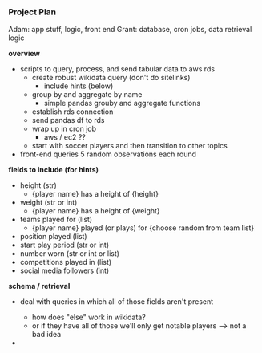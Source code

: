 ### Project Plan 

Adam: app stuff, logic, front end 
Grant: database, cron jobs, data retrieval logic 

**overview** 

- scripts to query, process, and send tabular data to aws rds 
	- create robust wikidata query (don't do sitelinks) 
		- include hints (below)
	- group by and aggregate by name 
		- simple pandas grouby and aggregate functions 
	- establish rds connection 
	- send pandas df to rds 
	- wrap up in cron job 
		- aws / ec2 ?? 
	- start with soccer players and then transition to other topics 
- front-end queries 5 random observations each round 


**fields to include (for hints)** 

- height (str)
	- {player name} has a height of {height}
- weight (str or int)
	- {player name} has a height of {weight}
- teams played for (list) 
	- {player name} played (or plays) for {choose random from team list}
- position played (list)
- start play period (str or int)
- number worn (str or int or list)
- competitions played in (list)
- social media followers (int)


**schema / retrieval** 

- deal with queries in which all of those fields aren't present 
	- how does "else" work in wikidata? 
	- or if they have all of those we'll only get notable players --> not a bad idea 

- 